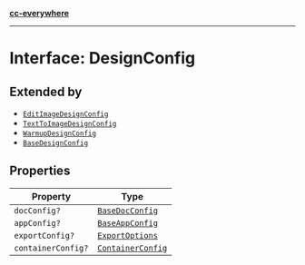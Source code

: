 [**cc-everywhere**](../../../../../index.md)

***

# Interface: DesignConfig

## Extended by

- [`EditImageDesignConfig`](../../module/design-config-types/interfaces/edit-image-design-config.md)
- [`TextToImageDesignConfig`](../../module/design-config-types/interfaces/text-to-image-design-config.md)
- [`WarmupDesignConfig`](../../module/design-config-types/interfaces/warmup-design-config.md)
- [`BaseDesignConfig`](../../quick-action/design-config-types/interfaces/base-design-config.md)

## Properties

| Property | Type |
| ------ | ------ |
| <a id="docconfig"></a> `docConfig?` | [`BaseDocConfig`](../../design-config-types/interfaces/base-doc-config.md) |
| <a id="appconfig"></a> `appConfig?` | [`BaseAppConfig`](../../design-config-types/interfaces/base-app-config.md) |
| <a id="exportconfig"></a> `exportConfig?` | [`ExportOptions`](../../export-config-types/type-aliases/export-options.md) |
| <a id="containerconfig"></a> `containerConfig?` | [`ContainerConfig`](../../container-config-types/type-aliases/container-config.md) |
